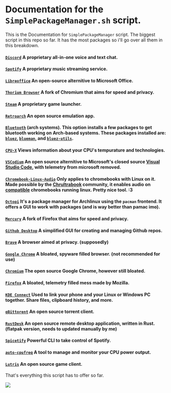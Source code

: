 # Documentation for the `SimplePackageManager.sh` script.

This is the Documentation for `SimplePackageManager` script. The biggest script in this repo so far. It has the most packages so i'll go over all them in this breakdown.

#### [`Discord`](https://discord.com) A proprietary all-in-one voice and text chat.
#### [`Spotify`](https://spotify.com) A proprietary music streaming service.
#### [`Libreoffice`](https://www.libreoffice.org/) An open-source alternitive to Microsoft Office.
#### [`Thorium Browser`](https://thorium.rocks) A fork of Chromium that aims for speed and privacy.
#### [`Steam`](https://steampowered.com/) A proprietary game launcher.
#### [`Retroarch`](https://www.retroarch.com/) An open source emulation app.
#### [`Bluetooth`](https://en.wikipedia.org/wiki/Bluetooth) (arch systems). This option installs a few packages to get bluetooth working on Arch-based systems. These packages installed are: [`bluez`](https://archlinux.org/packages/extra/x86_64/bluez/), [`blueman`](https://archlinux.org/packages/extra/x86_64/blueman/), and [`bluez-utils`](https://archlinux.org/packages/extra/x86_64/bluez-utils/).
#### [`CPU-X`](https://aur.archlinux.org/packages/cpu-x) Views information about your CPU's tempurature and technologies.
#### [`VSCodium`](https://vscodium.com) An open source alternitive to Microsoft's closed source [Visual Studio Code](https://code.visualstudio.com/), with telemetry from microsoft removed.
#### [`Chromebook-Linux-Audio`](https://github.com/WeirdTreeThing/chromebook-linux-audio/) Only applies to chromebooks with Linux on it. Made possible by the [Chrultrabook](https://chrultrabook.github.io/docs) community, it enables audio on [compatible](https://docs.chrultrabook.com/docs/firmware/supported-devices.html) chromebooks running linux. Pretty nice tool. :3
#### [`Octopi`](https://tintaescura.com/projects/octopi/) It's a package manager for Archlinux using the `pacman` frontend. It offers a GUI to work with packages (and is way better than pamac imo).
#### [`Mercury`](https://thorium.rocks/mercury) A fork of Firefox that aims for speed and privacy.
#### [`Github Desktop`](https://github.com/desktop) A simplified GUI for creating and managing Github repos.
#### [`Brave`](https://brave.com) A browser aimed at privacy. (supposedly)
#### [`Google Chrome`](https://google.com/chrome) A bloated, spyware filled browser. (not recommended for use)
#### [`Chromium`](https://www.chromium.org/Home/) The open source Google Chrome, however still bloated.
#### [`Firefox`](https://firefox.com) A bloated, telemetry filled mess made by Mozilla.
#### [`KDE Connect`](https://kdeconnect.kde.org/) Used to link your phone and your Linux or Windows PC together. Share files, clipboard history, and more.
#### [`qBittorent`](https://www.qbittorrent.org/) An open source torrent client.
#### [`RustDesk`](https://rustdesk.com/) An open source remote desktop application, written in Rust. (flatpak version, needs to updated manually by me)
#### [`Spicetify`](https://spicetify.app) Powerful CLI to take control of Spotify.
#### [`auto-cpufreq`](https://github.com/AdnanHodzic/auto-cpufreq) A tool to manage and monitor your CPU power output.
#### [`Lutris`](https://lutris.net/) An open source game client.
That's everything this script has to offer so far.


<img src=https://raw.githubusercontent.com/strangetheproot/practical-shell-files/main/assets/IMG_8889.jpeg>
